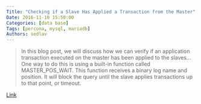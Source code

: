 ```yaml
---
Title: "Checking if a Slave Has Applied a Transaction from the Master"
Date: 2016-11-10 15:50:00
Categories: [data base]
Tags: [percona, mysql, mariadb]
Authors: sedlav
---
```


> In this blog post, we will discuss how we can verify if an application transaction executed on the master has been applied to the slaves... One way to do this is using a built-in function called MASTER_POS_WAIT. This function receives a binary log name and position. It will block the query until the slave applies transactions up to that point, or timeout.

[Link](https://www.percona.com/blog/2016/11/08/checking-if-slave-has-applied-a-transaction/)
